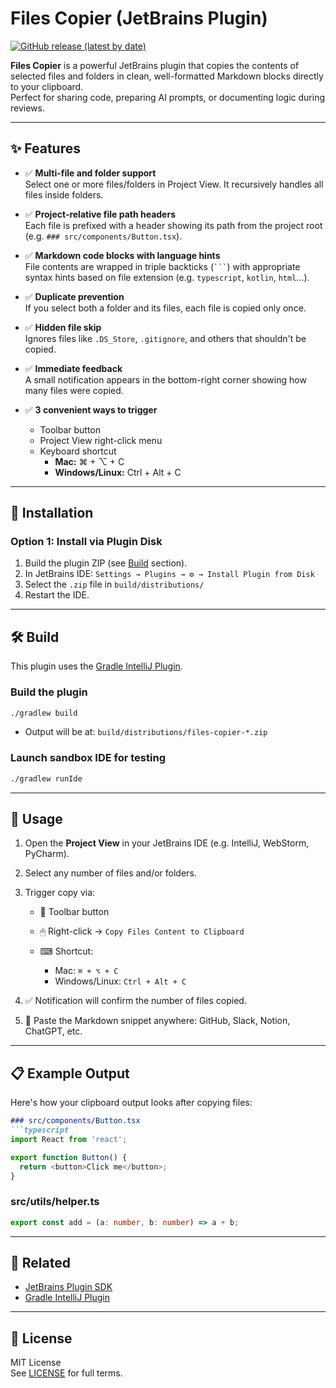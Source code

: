 # Files Copier (JetBrains Plugin)

[![GitHub release (latest by date)](https://img.shields.io/github/release/chanwoo7/files-copier)](https://github.com/chanwoo7/files-copier/releases)

**Files Copier** is a powerful JetBrains plugin that copies the contents of selected files and folders in clean, well-formatted Markdown blocks directly to your clipboard.  
Perfect for sharing code, preparing AI prompts, or documenting logic during reviews.

---

## ✨ Features

- ✅ **Multi-file and folder support**  
  Select one or more files/folders in Project View. It recursively handles all files inside folders.

- ✅ **Project-relative file path headers**  
  Each file is prefixed with a header showing its path from the project root (e.g. `### src/components/Button.tsx`).

- ✅ **Markdown code blocks with language hints**  
  File contents are wrapped in triple backticks (` ``` `) with appropriate syntax hints based on file extension (e.g. `typescript`, `kotlin`, `html`...).

- ✅ **Duplicate prevention**  
  If you select both a folder and its files, each file is copied only once.

- ✅ **Hidden file skip**  
  Ignores files like `.DS_Store`, `.gitignore`, and others that shouldn't be copied.

- ✅ **Immediate feedback**  
  A small notification appears in the bottom-right corner showing how many files were copied.

- ✅ **3 convenient ways to trigger**
    - Toolbar button
    - Project View right-click menu
    - Keyboard shortcut
        - **Mac:** ⌘ + ⌥ + C
        - **Windows/Linux:** Ctrl + Alt + C

---

## 🚀 Installation

### Option 1: Install via Plugin Disk

1. Build the plugin ZIP (see [Build](#-build) section).
2. In JetBrains IDE: `Settings → Plugins → ⚙ → Install Plugin from Disk`
3. Select the `.zip` file in `build/distributions/`
4. Restart the IDE.

---

## 🛠 Build

This plugin uses the [Gradle IntelliJ Plugin](https://plugins.jetbrains.com/docs/intellij/welcome.html).

### Build the plugin

```bash
./gradlew build
````

* Output will be at: `build/distributions/files-copier-*.zip`

### Launch sandbox IDE for testing

```bash
./gradlew runIde
```

---

## 🎯 Usage

1. Open the **Project View** in your JetBrains IDE (e.g. IntelliJ, WebStorm, PyCharm).
2. Select any number of files and/or folders.
3. Trigger copy via:

    * 🔘 Toolbar button
    * 🖱 Right-click → `Copy Files Content to Clipboard`
    * ⌨ Shortcut:

        * Mac: `⌘ + ⌥ + C`
        * Windows/Linux: `Ctrl + Alt + C`
4. ✅ Notification will confirm the number of files copied.
5. 🧩 Paste the Markdown snippet anywhere: GitHub, Slack, Notion, ChatGPT, etc.

---

## 📋 Example Output

Here's how your clipboard output looks after copying files:

````markdown
### src/components/Button.tsx
```typescript
import React from 'react';

export function Button() {
  return <button>Click me</button>;
}
````

### src/utils/helper.ts

```typescript
export const add = (a: number, b: number) => a + b;
```


---

## 🔗 Related

- [JetBrains Plugin SDK](https://plugins.jetbrains.com/docs/intellij/welcome.html)
- [Gradle IntelliJ Plugin](https://github.com/JetBrains/gradle-intellij-plugin)

---

## 📄 License

MIT License  
See [LICENSE](./LICENSE) for full terms.
